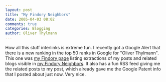 ```yaml
---
layout: post
title: "My Findory Neighbors"
date: 2005-04-03 08:02
comments: true
categories: Blogging
author: Oliver Thylmann
---
```



How all this stuff interlinks is extreme fun. I recently got a Google Alert that there is a new ranking in the top 50 ranks in Google for &quot;Oliver Thylmann&quot;. This one was [my Findory page](http://findory.com/source?source=Oliver%20Thylmann%26apos%3Bs%20Blog&amp;ib=1) listing extractions of my posts and related blogs visible in [my Findory Neighbors](http://findory.com/neighbors/?s=Oliver%20Thylmann%26apos%3Bs%20Blog&amp;ib=1). It also has a fun RSS feed giving me the related posts to my post, which already gave me the Google Patent info that I posted about just now. Very nice.

